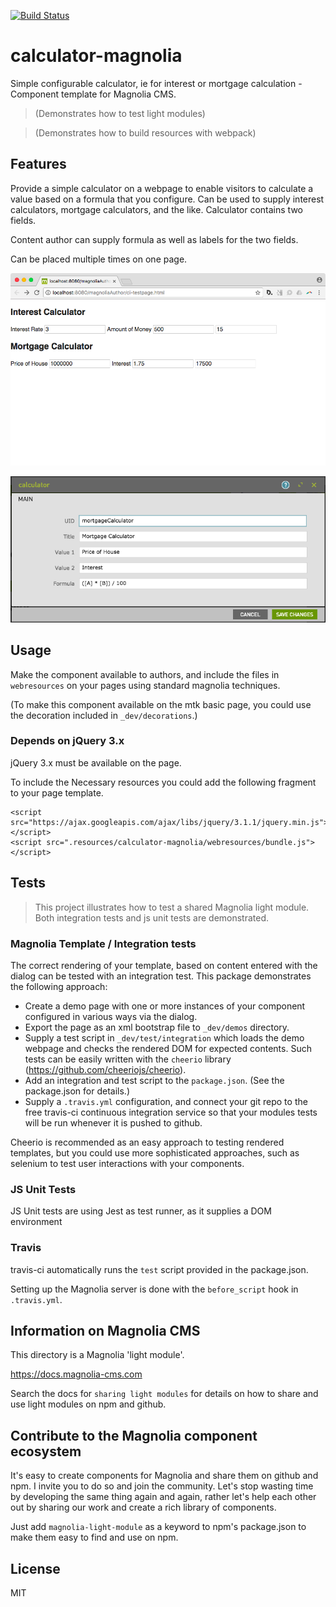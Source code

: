 [![Build Status](https://travis-ci.org/magnolia-cms/calculator-magnolia.svg?branch=master)](https://travis-ci.org/magnolia-cms/calculator-magnolia)

# calculator-magnolia

Simple configurable calculator, ie for interest or mortgage calculation - Component template for Magnolia CMS.

> (Demonstrates how to test light modules)

> (Demonstrates how to build resources with webpack)


## Features

Provide a simple calculator on a webpage to enable visitors to calculate a value based on a formula that you configure. Can be used to supply interest calculators, mortgage calculators, and the like. Calculator contains two fields.

Content author can supply formula as well as labels for the two fields.

Can be placed multiple times on one page.

![](./_dev/README-calculator.png)

![](./_dev/README-calculator-dialog.png)

## Usage

Make the component available to authors, and include the files in `webresources` on your pages using standard magnolia techniques.

(To make this component available on the mtk basic page, you could use the decoration included in `_dev/decorations`.)

### Depends on jQuery 3.x

jQuery 3.x must be available on the page.

To include the Necessary resources you could add the following fragment to your page template.
```
<script src="https://ajax.googleapis.com/ajax/libs/jquery/3.1.1/jquery.min.js"></script>
<script src=".resources/calculator-magnolia/webresources/bundle.js"></script>

```


## Tests

> This project illustrates how to test a shared Magnolia light module.
> Both integration tests and js unit tests are demonstrated.

### Magnolia Template / Integration tests

The correct rendering of your template, based on content entered with the dialog can be tested with an integration test. This package demonstrates the following approach:
* Create a demo page with one or more instances of your component configured in various ways via the dialog.
* Export the page as an xml bootstrap file to `_dev/demos` directory.
* Supply a test script in `_dev/test/integration` which loads the demo webpage and checks the rendered DOM for expected contents. Such tests can be easily written with the `cheerio` library (https://github.com/cheeriojs/cheerio).
* Add an integration and test script to the `package.json`. (See the package.json for details.)
* Supply a `.travis.yml` configuration, and connect your git repo to the free travis-ci continuous integration service so that your modules tests will be run whenever it is pushed to github.

Cheerio is recommended as an easy approach to testing rendered templates, but you could use more sophisticated approaches, such as selenium to test user interactions with your components.

### JS Unit Tests

JS Unit tests are using Jest as test runner, as it supplies a DOM environment

### Travis

travis-ci automatically runs the `test` script provided in the package.json.

Setting up the Magnolia server is done with the `before_script` hook in `.travis.yml`.


## Information on Magnolia CMS
This directory is a Magnolia 'light module'.

https://docs.magnolia-cms.com

Search the docs for `sharing light modules` for details on how to share and use light modules on npm and github.


## Contribute to the Magnolia component ecosystem
It's easy to create components for Magnolia and share them on github and npm. I invite you to do so and join the community. Let's stop wasting time by developing the same thing again and again, rather let's help each other out by sharing our work and create a rich library of components.

Just add `magnolia-light-module` as a keyword to npm's package.json to make them easy to find and use on npm.


## License

MIT
